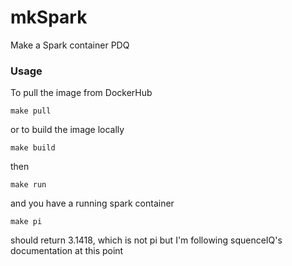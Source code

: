 # mkSpark

Make a Spark container PDQ

### Usage

To pull the image from DockerHub

```
make pull
```

or to build the image locally

```
make build
```

then

```
make run
```

and you have a running spark container

```
make pi
```

should return 3.1418, which is not pi but I'm following squenceIQ's documentation at this point
